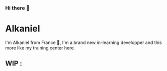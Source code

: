 ### Hi there 👋

# Alkaniel
I'm Alkaniel from France 🥖, I'm a brand new in-learning developper and this more like my training center here. 

## WIP : 

